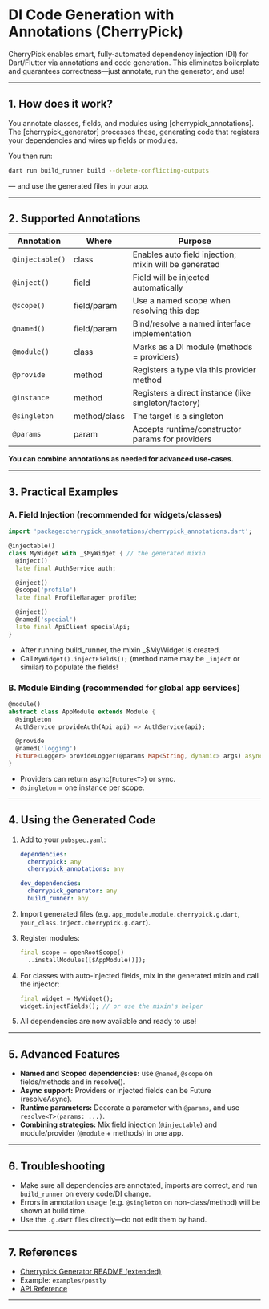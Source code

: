 # DI Code Generation with Annotations (CherryPick)

CherryPick enables smart, fully-automated dependency injection (DI) for Dart/Flutter via annotations and code generation.
This eliminates boilerplate and guarantees correctness—just annotate, run the generator, and use!

---

## 1. How does it work?

You annotate classes, fields, and modules using [cherrypick_annotations].  
The [cherrypick_generator] processes these, generating code that registers your dependencies and wires up fields or modules.

You then run:
```sh
dart run build_runner build --delete-conflicting-outputs
```
— and use the generated files in your app.

---

## 2. Supported Annotations

| Annotation        | Where           | Purpose                                                  |
|-------------------|-----------------|----------------------------------------------------------|
| `@injectable()`   | class           | Enables auto field injection; mixin will be generated    |
| `@inject()`       | field           | Field will be injected automatically                     |
| `@scope()`        | field/param     | Use a named scope when resolving this dep                |
| `@named()`        | field/param     | Bind/resolve a named interface implementation            |
| `@module()`       | class           | Marks as a DI module (methods = providers)               |
| `@provide`        | method          | Registers a type via this provider method                |
| `@instance`       | method          | Registers a direct instance (like singleton/factory)     |
| `@singleton`      | method/class    | The target is a singleton                                |
| `@params`         | param           | Accepts runtime/constructor params for providers         |

**You can combine annotations as needed for advanced use-cases.**

---

## 3. Practical Examples

### A. Field Injection (recommended for widgets/classes)

```dart
import 'package:cherrypick_annotations/cherrypick_annotations.dart';

@injectable()
class MyWidget with _$MyWidget { // the generated mixin
  @inject()
  late final AuthService auth;

  @inject()
  @scope('profile')
  late final ProfileManager profile;

  @inject()
  @named('special')
  late final ApiClient specialApi;
}
```

- After running build_runner, the mixin _$MyWidget is created.
- Call `MyWidget().injectFields();` (method name may be `_inject` or similar) to populate the fields!

### B. Module Binding (recommended for global app services)

```dart
@module()
abstract class AppModule extends Module {
  @singleton
  AuthService provideAuth(Api api) => AuthService(api);

  @provide
  @named('logging')
  Future<Logger> provideLogger(@params Map<String, dynamic> args) async => ...
}
```

- Providers can return async(`Future<T>`) or sync.
- `@singleton` = one instance per scope.

---

## 4. Using the Generated Code

1. Add to your `pubspec.yaml`:

   ```yaml
   dependencies:
     cherrypick: any
     cherrypick_annotations: any

   dev_dependencies:
     cherrypick_generator: any
     build_runner: any
   ```

2. Import generated files (e.g. `app_module.module.cherrypick.g.dart`, `your_class.inject.cherrypick.g.dart`).

3. Register modules:

   ```dart
   final scope = openRootScope()
     ..installModules([$AppModule()]);
   ```

4. For classes with auto-injected fields, mix in the generated mixin and call the injector:

   ```dart
   final widget = MyWidget();
   widget.injectFields(); // or use the mixin's helper
   ```

5. All dependencies are now available and ready to use!

---

## 5. Advanced Features

- **Named and Scoped dependencies:** use `@named`, `@scope` on fields/methods and in resolve().
- **Async support:** Providers or injected fields can be Future<T> (resolveAsync).
- **Runtime parameters:** Decorate a parameter with `@params`, and use `resolve<T>(params: ...)`.
- **Combining strategies:** Mix field injection (`@injectable`) and module/provider (`@module` + methods) in one app.

---

## 6. Troubleshooting

- Make sure all dependencies are annotated, imports are correct, and run `build_runner` on every code/DI change.
- Errors in annotation usage (e.g. `@singleton` on non-class/method) will be shown at build time.
- Use the `.g.dart` files directly—do not edit them by hand.

---

## 7. References

- [Cherrypick Generator README (extended)](../cherrypick_generator/README.md)
- Example: `examples/postly`
- [API Reference](../cherrypick/doc/api/)

---
